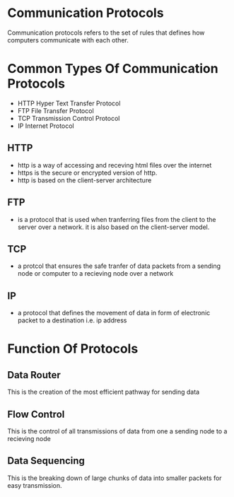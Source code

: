 # Communication Protocols

 Communication protocols refers to the set of rules that defines how computers communicate with each other.

# Common Types Of Communication Protocols
- HTTP Hyper Text Transfer Protocol
- FTP File Transfer Protocol
- TCP Transmission Control Protocol
- IP Internet Protocol

## HTTP
- http is a way of accessing and receving html files over the internet
- https is the secure or encrypted version of http.
- http is based on the client-server architecture

## FTP
- is a protocol that is used when tranferring files from the client to the server over a network. it is also based on the client-server model.

## TCP
- a protcol that ensures the safe tranfer of data packets from a sending node or computer to a recieving node over a network

## IP
- a protocol that defines the movement of data in form of electronic packet to a destination i.e. ip address

# Function Of Protocols

## Data Router 
This is the creation of the most efficient pathway for sending data

## Flow Control
This is the control of all transmissions of data from one a sending node to a recieving node

## Data Sequencing
This is the breaking down of large chunks of data into smaller packets for easy transmission.

 


